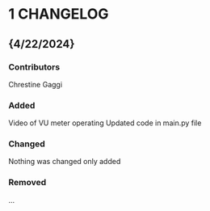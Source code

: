# 1 CHANGELOG

## {4/22/2024}
### Contributors
Chrestine Gaggi

### Added
Video of VU meter operating
Updated code in main.py file

### Changed
Nothing was changed only added

### Removed
...
